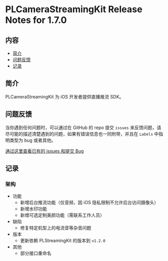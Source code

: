 # PLCameraStreamingKit Release Notes for 1.7.0

## 内容

- [简介](#简介)
- [问题反馈](#问题反馈)
- [记录](#记录)

## 简介

PLCameraStreamingKit 为 iOS 开发者提供直播推流 SDK。

## 问题反馈

当你遇到任何问题时，可以通过在 GitHub 的 repo 提交 ```issues``` 来反馈问题，请尽可能的描述清楚遇到的问题，如果有错误信息也一同附带，并且在 ```Labels``` 中指明类型为 bug 或者其他。

[通过这里查看已有的 issues 和提交 Bug](https://github.com/pili-engineering/PLCameraStreamingKit/issues)

## 记录

### 架构

- 功能
    - 新增后台推流功能（仅音频，因 iOS 隐私限制不允许后台访问摄像头）
    - 新增水印功能
    - 新增可选定制美颜功能（需联系工作人员）
- 缺陷
    - 修复特定机型上的电流音等杂音问题
- 版本
    - 更新依赖 PLStreamingKit 的版本到 `v1.2.0`
- 其他
    - 部分接口重命名
